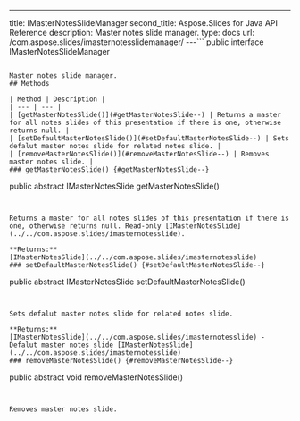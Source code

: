 ---
title: IMasterNotesSlideManager
second_title: Aspose.Slides for Java API Reference
description: Master notes slide manager.
type: docs
url: /com.aspose.slides/imasternotesslidemanager/
---```
public interface IMasterNotesSlideManager
```

Master notes slide manager.
## Methods

| Method | Description |
| --- | --- |
| [getMasterNotesSlide()](#getMasterNotesSlide--) | Returns a master for all notes slides of this presentation if there is one, otherwise returns null. |
| [setDefaultMasterNotesSlide()](#setDefaultMasterNotesSlide--) | Sets defalut master notes slide for related notes slide. |
| [removeMasterNotesSlide()](#removeMasterNotesSlide--) | Removes master notes slide. |
### getMasterNotesSlide() {#getMasterNotesSlide--}
```
public abstract IMasterNotesSlide getMasterNotesSlide()
```


Returns a master for all notes slides of this presentation if there is one, otherwise returns null. Read-only [IMasterNotesSlide](../../com.aspose.slides/imasternotesslide).

**Returns:**
[IMasterNotesSlide](../../com.aspose.slides/imasternotesslide)
### setDefaultMasterNotesSlide() {#setDefaultMasterNotesSlide--}
```
public abstract IMasterNotesSlide setDefaultMasterNotesSlide()
```


Sets defalut master notes slide for related notes slide.

**Returns:**
[IMasterNotesSlide](../../com.aspose.slides/imasternotesslide) - Defalut master notes slide [IMasterNotesSlide](../../com.aspose.slides/imasternotesslide)
### removeMasterNotesSlide() {#removeMasterNotesSlide--}
```
public abstract void removeMasterNotesSlide()
```


Removes master notes slide.

